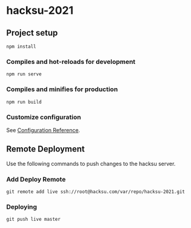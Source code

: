 # hacksu-2021

## Project setup
```
npm install
```

### Compiles and hot-reloads for development
```
npm run serve
```

### Compiles and minifies for production
```
npm run build
```

### Customize configuration
See [Configuration Reference](https://cli.vuejs.org/config/).


## Remote Deployment


Use the following commands to push changes to the hacksu server.

### Add Deploy Remote
```
git remote add live ssh://root@hacksu.com/var/repo/hacksu-2021.git
```

### Deploying
```
git push live master
```
